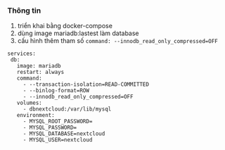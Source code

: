 ### Thông tin
1. triển khai bằng docker-compose
2. dùng image mariadb:lastest làm database
3. cấu hình thêm tham số `command: --innodb_read_only_compressed=OFF`
```console
services:
 db:
   image: mariadb
   restart: always
   command: 
     - --transaction-isolation=READ-COMMITTED
     - --binlog-format=ROW
     - --innodb_read_only_compressed=OFF
   volumes:
     - dbnextcloud:/var/lib/mysql
   environment:
     - MYSQL_ROOT_PASSWORD=
     - MYSQL_PASSWORD=
     - MYSQL_DATABASE=nextcloud
     - MYSQL_USER=nextcloud
```